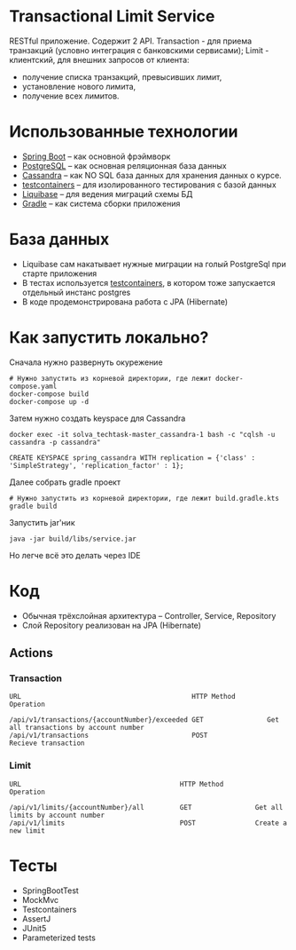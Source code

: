 # Transactional Limit Service

RESTful приложение. Содержит 2 API. 
Transaction - для приема транзакций (условно интеграция с банковскими сервисами);
Limit - клиентский, для внешних запросов от клиента: 
* получение списка транзакций, превысивших лимит, 
* установление нового лимита, 
* получение всех лимитов.

# Использованные технологии

* [Spring Boot](https://spring.io/projects/spring-boot) – как основной фрэймворк
* [PostgreSQL](https://www.postgresql.org/) – как основная реляционная база данных
* [Сassandra](https://cassandra.apache.org/_/index.html) – как NO SQL база данных для хранения данных о курсе.
* [testcontainers](https://testcontainers.com/) – для изолированного тестирования с базой данных
* [Liquibase](https://www.liquibase.org/) – для ведения миграций схемы БД
* [Gradle](https://gradle.org/) – как система сборки приложения

# База данных

* Liquibase сам накатывает нужные миграции на голый PostgreSql при старте приложения
* В тестах используется [testcontainers](https://testcontainers.com/), в котором тоже запускается отдельный инстанс
  postgres
* В коде продемонстрирована работа с JPA (Hibernate)

# Как запустить локально?

Сначала нужно развернуть окурежение
```shell
# Нужно запустить из корневой директории, где лежит docker-compose.yaml
docker-compose build
docker-compose up -d
```

Затем нужно создать keyspace для Cassandra

```shell
docker exec -it solva_techtask-master_cassandra-1 bash -c "cqlsh -u cassandra -p cassandra"
```

```shell
CREATE KEYSPACE spring_cassandra WITH replication = {'class' : 'SimpleStrategy', 'replication_factor' : 1};
```

Далее собрать gradle проект

```shell
# Нужно запустить из корневой директории, где лежит build.gradle.kts
gradle build
```

Запустить jar'ник

```shell
java -jar build/libs/service.jar
```

Но легче всё это делать через IDE

# Код

* Обычная трёхслойная
  архитектура – Controller, Service, Repository
* Слой Repository реализован на JPA (Hibernate)

## Actions
### Transaction

    URL                                           HTTP Method        Operation
    
    /api/v1/transactions/{accountNumber}/exceeded GET                Get all transactions by account number
    /api/v1/transactions                          POST               Recieve transaction
    
### Limit
    URL                                        HTTP Method        Operation

    /api/v1/limits/{accountNumber}/all         GET                Get all limits by account number
    /api/v1/limits                             POST               Create a new limit

# Тесты

* SpringBootTest
* MockMvc
* Testcontainers
* AssertJ
* JUnit5
* Parameterized tests
